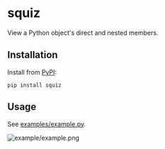 # squiz

View a Python object's direct and nested members.

## Installation

Install from [PyPI](https://pypi.org/project/squiz/):

```shell
pip install squiz
```

## Usage

See [examples/example.py](examples/example.py).

![example/example.png](examples/example.png)
